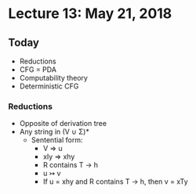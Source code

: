 # Lecture 13: May 21, 2018
## Today
* Reductions
* CFG = PDA
* Computability theory
* Deterministic CFG
### Reductions
* Opposite of derivation tree
* Any string in (V ∪ Σ)*
  * Sentential form:
    * V ⇒ u
    * xIy ⇒ xhy
    * R contains T → h
    * u ↣ v
    * If u = xhy and R contains T → h, then v = xTy
